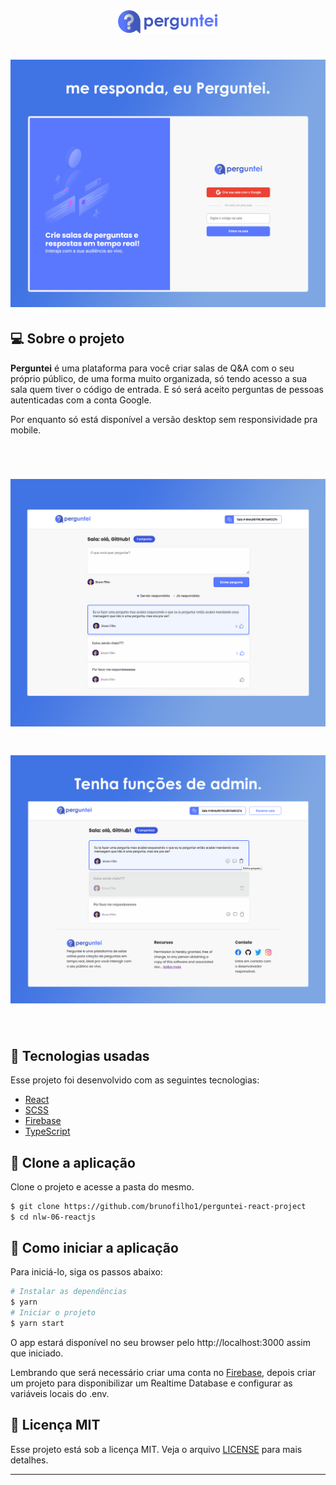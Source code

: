 <div align="center">
  <a target="_blank" href="https://letmeask-c89f9.web.app/"><img alt="Perguntei Logo" width="160px" src="./src/assets/images/perguntei-logo.png" /></a>
</div>

<h1 align="center">
    <img alt="Perguntei" src=".github/perguntei-home.png" />
</h1>


## 💻 Sobre o projeto

<strong>Perguntei</strong> é uma plataforma para você criar salas de Q&A com o seu próprio público, de uma forma muito organizada, só tendo acesso a sua sala quem tiver 
o código de entrada. E só será aceito perguntas de pessoas autenticadas com a conta Google.

Por enquanto só está disponível a versão desktop sem responsividade pra mobile.

<br>

<h1 align="center">
    <img width="900px" alt="Perguntei" src=".github/perguntei-room.png" />
</h1>

<h1 align="center">
    <img width="900px" alt="Perguntei" src=".github/perguntei-admin-room.png" />
</h1>

<br>

## 🧪 Tecnologias usadas

Esse projeto foi desenvolvido com as seguintes tecnologias:

- [React](https://reactjs.org)
- [SCSS](https://sass-lang.com/)
- [Firebase](https://firebase.google.com/)
- [TypeScript](https://www.typescriptlang.org/)

## 📎 Clone a aplicação

Clone o projeto e acesse a pasta do mesmo.

```bash
$ git clone https://github.com/brunofilho1/perguntei-react-project
$ cd nlw-06-reactjs
```
## 🚀 Como iniciar a aplicação

Para iniciá-lo, siga os passos abaixo:
```bash
# Instalar as dependências
$ yarn
# Iniciar o projeto
$ yarn start
```
O app estará disponível no seu browser pelo http://localhost:3000 assim que iniciado.

Lembrando que será necessário criar uma conta no [Firebase](https://firebase.google.com/), depois criar um projeto para disponibilizar um Realtime Database e configurar as variáveis locais do .env.

## 📝 Licença MIT

Esse projeto está sob a licença MIT. Veja o arquivo [LICENSE](LICENSE.md) para mais detalhes.

---
